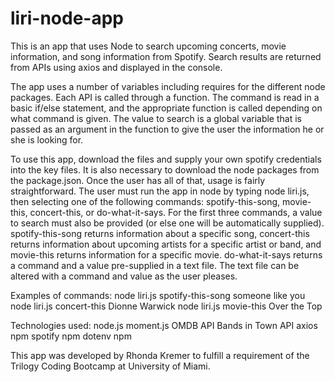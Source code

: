 # liri-node-app
This is an app that uses Node to search upcoming concerts, movie information, and song information from Spotify. Search results are returned from APIs using axios and displayed in the console. 

The app uses a number of variables including requires for the different node packages. Each API is called through a function. The command is read in a basic if/else statement, and the appropriate function is called depending on what command is given. The value to search is a global variable that is passed as an argument in the function to give the user the information he or she is looking for. 

To use this app, download the files and supply your own spotify credentials into the key files. It is also necessary to download the node packages from the package.json. Once the user has all of that, usage is fairly straightforward. The user must run the app in node by typing node liri.js, then selecting one of the following commands: spotify-this-song, movie-this, concert-this, or do-what-it-says. For the first three commands, a value to search must also be provided (or else one will be automatically supplied). spotify-this-song returns information about a specific song, concert-this returns information about upcoming artists for a specific artist or band, and movie-this returns information for a specific movie. do-what-it-says returns a command and a value pre-supplied in a text file. The text file can be altered with a command and value as the user pleases. 

Examples of commands:
node liri.js spotify-this-song someone like you
node liri.js concert-this Dionne Warwick
node liri.js movie-this Over the Top

Technologies used:
node.js
moment.js
OMDB API
Bands in Town API
axios npm
spotify npm
dotenv npm


This app was developed by Rhonda Kremer to fulfill a requirement of the Trilogy Coding Bootcamp at University of Miami. 